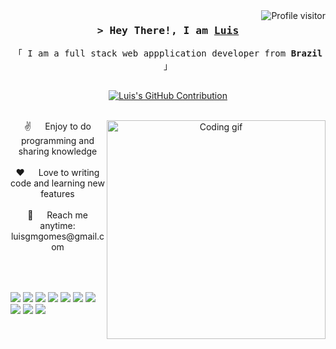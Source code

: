 <a href="https://komarev.com/ghpvc/?username=Luisgomes2002">
  <img align="right" src="https://komarev.com/ghpvc/?username=Luisgomes2002&label=Visitors&color=0e75b6&style=flat" alt="Profile visitor" />
</a>



<!-- Intro -->
<h3 align="center">
        <samp>&gt; Hey There!, I am
                <b><a target="_blank" href="https://www.linkedin.com/in/luis-gomes-8462b321a/">Luis</a></b>
        </samp>
</h3>


<p align="center"> 
  <samp>
    「 I am a full stack web appplication developer from <b>Brazil</b> 」
    <br>
    <br>
  </samp>
</p>

</a>
<div align="center">
  <p align="center">
  <a href="https://github.com/luisgomes2002">
    <img src="https://github-profile-summary-cards.vercel.app/api/cards/profile-details?username=luisgomes2002&theme=radical" alt="Luis's GitHub Contribution"/>
  </a>
</p>
    <br/>
  <!-- about -->
  <img align="right" width="350" src="https://github.com/luisgomes2002/luisgomes2002/assets/85139913/f42c5ced-648d-41d1-98fa-1186bcc48468" alt="Coding gif" />
 ✌️ &emsp; Enjoy to do programming and sharing knowledge <br/><br/>
 ❤️ &emsp; Love to writing code and learning new features<br/><br/>
 📧 &emsp; Reach me anytime: luisgmgomes@gmail.com<br/><br/>

</div>
  <div style="display: inline_block"><br>
</div>
  
 ##
  <!-- Links -->
<div> 
  <a href="https://www.instagram.com/_gomesluis/" target="_blank"><img src="https://img.shields.io/badge/-Instagram-%23E4405F?style=for-the-badge&logo=instagram&logoColor=white" target="_blank"></a>
  <a href = "mailto:luisgmgomes@gmail.com"><img src="https://img.shields.io/badge/-Gmail-%23333?style=for-the-badge&logo=gmail&logoColor=white" target="_blank"></a>
  <a href="https://www.linkedin.com/in/luis-gomes-8462b321a/" target="_blank"><img src="https://img.shields.io/badge/-LinkedIn-%230077B5?style=for-the-badge&logo=linkedin&logoColor=white" target="_blank"></a> 
  <img src="https://img.shields.io/badge/JavaScript-323330?style=for-the-badge&logo=javascript&logoColor=F7DF1E"> 
  <img src="https://img.shields.io/badge/React-20232A?style=for-the-badge&logo=react&logoColor=61DAFB"> 
  <img src="https://img.shields.io/badge/Bootstrap-563D7C?style=for-the-badge&logo=bootstrap&logoColor=white"> 
  <img src="https://img.shields.io/badge/Node.js-43853D?style=for-the-badge&logo=node.js&logoColor=white"> 
  <img src="https://img.shields.io/badge/MySQL-00000F?style=for-the-badge&logo=mysql&logoColor=white"> 
  <img src="https://img.shields.io/badge/Unity-100000?style=for-the-badge&logo=unity&logoColor=white"> 
  <img src="https://img.shields.io/badge/C%23-239120?style=for-the-badge&logo=c-sharp&logoColor=white"> 
  
</div>

